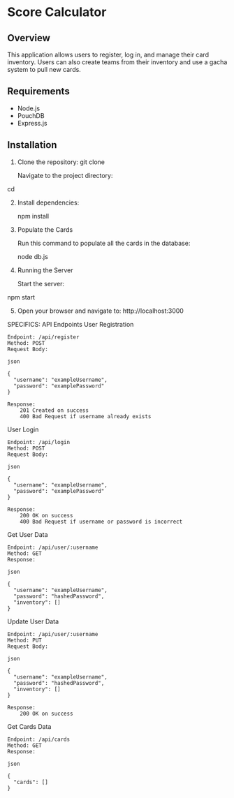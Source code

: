 # Score Calculator

## Overview

This application allows users to register, log in, and manage their card inventory. Users can also create teams from their inventory and use a gacha system to pull new cards.

## Requirements

- Node.js
- PouchDB
- Express.js

## Installation

1. Clone the repository:
   git clone <repository-url>

    Navigate to the project directory:

cd <project-directory>

2. Install dependencies:

    npm install

3. Populate the Cards

    Run this command to populate all the cards in the database:

    node db.js

4. Running the Server

    Start the server:

npm start

5. Open your browser and navigate to:
    http://localhost:3000

SPECIFICS:
API Endpoints
User Registration

    Endpoint: /api/register
    Method: POST
    Request Body:

    json

    {
      "username": "exampleUsername",
      "password": "examplePassword"
    }

    Response:
        201 Created on success
        400 Bad Request if username already exists

User Login

    Endpoint: /api/login
    Method: POST
    Request Body:

    json

    {
      "username": "exampleUsername",
      "password": "examplePassword"
    }

    Response:
        200 OK on success
        400 Bad Request if username or password is incorrect

Get User Data

    Endpoint: /api/user/:username
    Method: GET
    Response:

    json

    {
      "username": "exampleUsername",
      "password": "hashedPassword",
      "inventory": []
    }

Update User Data

    Endpoint: /api/user/:username
    Method: PUT
    Request Body:

    json

    {
      "username": "exampleUsername",
      "password": "hashedPassword",
      "inventory": []
    }

    Response:
        200 OK on success

Get Cards Data

    Endpoint: /api/cards
    Method: GET
    Response:

    json

    {
      "cards": []
    }